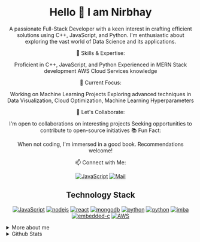 <div align="center">

# Hello 👋 I am Nirbhay

A passionate Full-Stack Developer with a keen interest in crafting efficient solutions using C++, JavaScript, and Python. I'm enthusiastic about exploring the vast world of Data Science and its applications.

🚀 Skills & Expertise:

Proficient in C++, JavaScript, and Python
Experienced in MERN Stack development
AWS Cloud Services knowledge

🌱 Current Focus:

Working on Machine Learning Projects
Exploring advanced techniques in Data Visualization, Cloud Optimization, Machine Learning Hyperparameters

🤝 Let's Collaborate:

I'm open to collaborations on interesting projects
Seeking opportunities to contribute to open-source initiatives
📚 Fun Fact:

When not coding, I'm immersed in a good book. Recommendations welcome!

📫 Connect with Me:

[![JavaScript](https://img.shields.io/badge/twitter-blue?style=for-the-badge&logo=twitter&logoColor=white)](https://twitter.com/Nirbhay00704167)
[![Mail](https://img.shields.io/badge/mail-red?style=for-the-badge&logo=gmail&logoColor=white)](mailto:nirc34@gmail.com)

  
## Technology Stack
   


[![JavaScript](https://img.shields.io/badge/JavaScript-000000?style=for-the-badge&logo=javascript&logoColor=yellow)](#)
[![nodejs](https://img.shields.io/badge/nodejs-darkgreen?style=for-the-badge&logo=node.js&logoColor=black)](#)
[![react](https://img.shields.io/badge/react-blue?style=for-the-badge&logo=react&logoColor=black)](#)
[![mongodb](https://img.shields.io/badge/mongodb-gray?style=for-the-badge&logo=mongodb&logoColor=green)](#)
[![python](https://img.shields.io/badge/expressjs-red?style=for-the-badge&logo=express&logoColor=white)](#)
[![python](https://img.shields.io/badge/Python-yellow?style=for-the-badge&logo=python&logoColor=blue)](#)
[![imba](https://img.shields.io/badge/imba-grey?style=for-the-badge&logo=scrimba&logoColor=yellow)](#)
[![embedded-c](https://img.shields.io/badge/embedded-red?style=for-the-badge&logo=C&logoColor=blue)](#)
[![AWS](https://img.shields.io/badge/aws-grey?style=for-the-badge&logo=amazon&logoColor=red)](#)

</div> 
  
  
<details>
  <summary>More about me</summary>

- 🔭 I’m currently working on code and collaborating
- 🌱 I’m learning how to communicate with other people and bring value to the community
- 👯 I’m looking to collaborate on projects that are open source
- 💬 Ask me about webdevelopment and sports -> Football or Soccer 😂 whatever you prefer
- ⚡ Fun fact: I like sports 😎 and sometimes I do code....

</details>  

<details>
  <summary>Github Stats</summary>
  <p></p>
  
  <img width=48% src="https://github-readme-stats.vercel.app/api?username=nirbhay12345&count_private=true&theme=cobalt"/> &nbsp;&nbsp;
  <img width=47% src="https://github-readme-stats.vercel.app/api/top-langs/?username=nirbhay12345&layout=compact&theme=cobalt&hide=verilog,php,ejs,hack"/> 

</details>  



